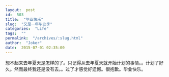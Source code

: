 ```yaml
---
layout:  post
id:  503
title:  "毕业快乐"
slug:  "又是一年毕业季"
categories:  "Life"
tags:  ""
permalink:  "/archives/:slug.html"
author:  "Joker"
date:  2015-07-01 02:35:00
---
```




想不起来去年夏天是怎样的了。只记得从去年夏天就开始计划的事情。。计划了好久。然而最终我还是没有去。。过了才感觉好遗憾。很抱歉。毕业快乐。